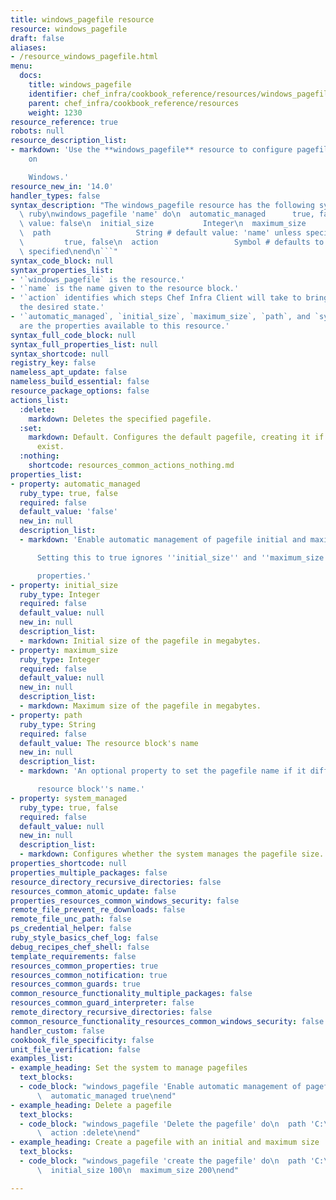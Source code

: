 ```yaml
---
title: windows_pagefile resource
resource: windows_pagefile
draft: false
aliases:
- /resource_windows_pagefile.html
menu:
  docs:
    title: windows_pagefile
    identifier: chef_infra/cookbook_reference/resources/windows_pagefile windows_pagefile
    parent: chef_infra/cookbook_reference/resources
    weight: 1230
resource_reference: true
robots: null
resource_description_list:
- markdown: 'Use the **windows_pagefile** resource to configure pagefile settings
    on

    Windows.'
resource_new_in: '14.0'
handler_types: false
syntax_description: "The windows_pagefile resource has the following syntax:\n\n```\
  \ ruby\nwindows_pagefile 'name' do\n  automatic_managed      true, false # default\
  \ value: false\n  initial_size           Integer\n  maximum_size           Integer\n\
  \  path                   String # default value: 'name' unless specified\n  system_managed\
  \         true, false\n  action                 Symbol # defaults to :set if not\
  \ specified\nend\n```"
syntax_code_block: null
syntax_properties_list:
- '`windows_pagefile` is the resource.'
- '`name` is the name given to the resource block.'
- '`action` identifies which steps Chef Infra Client will take to bring the node into
  the desired state.'
- '`automatic_managed`, `initial_size`, `maximum_size`, `path`, and `system_managed`
  are the properties available to this resource.'
syntax_full_code_block: null
syntax_full_properties_list: null
syntax_shortcode: null
registry_key: false
nameless_apt_update: false
nameless_build_essential: false
resource_package_options: false
actions_list:
  :delete:
    markdown: Deletes the specified pagefile.
  :set:
    markdown: Default. Configures the default pagefile, creating it if it doesn't
      exist.
  :nothing:
    shortcode: resources_common_actions_nothing.md
properties_list:
- property: automatic_managed
  ruby_type: true, false
  required: false
  default_value: 'false'
  new_in: null
  description_list:
  - markdown: 'Enable automatic management of pagefile initial and maximum size.

      Setting this to true ignores ''initial_size'' and ''maximum_size''

      properties.'
- property: initial_size
  ruby_type: Integer
  required: false
  default_value: null
  new_in: null
  description_list:
  - markdown: Initial size of the pagefile in megabytes.
- property: maximum_size
  ruby_type: Integer
  required: false
  default_value: null
  new_in: null
  description_list:
  - markdown: Maximum size of the pagefile in megabytes.
- property: path
  ruby_type: String
  required: false
  default_value: The resource block's name
  new_in: null
  description_list:
  - markdown: 'An optional property to set the pagefile name if it differs from the

      resource block''s name.'
- property: system_managed
  ruby_type: true, false
  required: false
  default_value: null
  new_in: null
  description_list:
  - markdown: Configures whether the system manages the pagefile size.
properties_shortcode: null
properties_multiple_packages: false
resource_directory_recursive_directories: false
resources_common_atomic_update: false
properties_resources_common_windows_security: false
remote_file_prevent_re_downloads: false
remote_file_unc_path: false
ps_credential_helper: false
ruby_style_basics_chef_log: false
debug_recipes_chef_shell: false
template_requirements: false
resources_common_properties: true
resources_common_notification: true
resources_common_guards: true
common_resource_functionality_multiple_packages: false
resources_common_guard_interpreter: false
remote_directory_recursive_directories: false
common_resource_functionality_resources_common_windows_security: false
handler_custom: false
cookbook_file_specificity: false
unit_file_verification: false
examples_list:
- example_heading: Set the system to manage pagefiles
  text_blocks:
  - code_block: "windows_pagefile 'Enable automatic management of pagefiles' do\n\
      \  automatic_managed true\nend"
- example_heading: Delete a pagefile
  text_blocks:
  - code_block: "windows_pagefile 'Delete the pagefile' do\n  path 'C:\\pagefile.sys'\n\
      \  action :delete\nend"
- example_heading: Create a pagefile with an initial and maximum size
  text_blocks:
  - code_block: "windows_pagefile 'create the pagefile' do\n  path 'C:\\pagefile.sys'\n\
      \  initial_size 100\n  maximum_size 200\nend"

---
```

